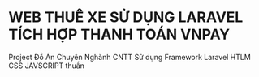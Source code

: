 # WEB THUÊ XE SỬ DỤNG LARAVEL TÍCH HỢP THANH TOÁN VNPAY
Project Đồ Án Chuyên Nghành CNTT Sử dụng Framework Laravel HTLM CSS JAVSCRIPT thuần
